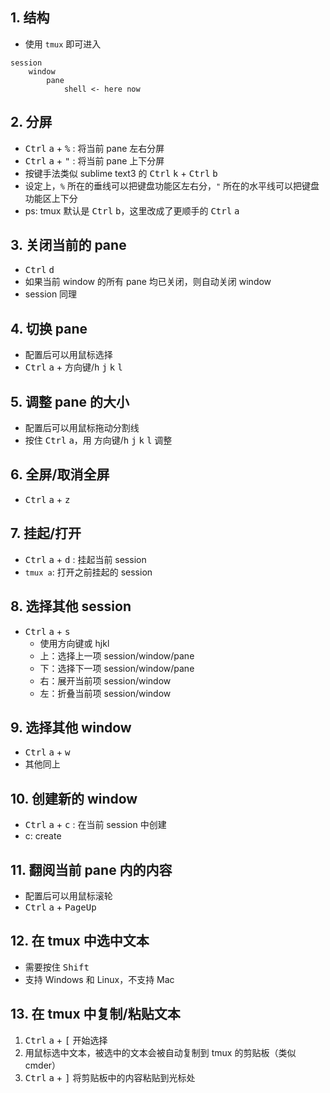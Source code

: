 ## 1. 结构

- 使用 `tmux` 即可进入

```
session
    window
        pane
            shell <- here now
```

## 2. 分屏

- <kbd>Ctrl</kbd> <kbd>a</kbd> + <kbd>%</kbd> : 将当前 pane 左右分屏
- <kbd>Ctrl</kbd> <kbd>a</kbd> + <kbd>"</kbd> : 将当前 pane 上下分屏
- 按键手法类似 sublime text3 的 <kbd>Ctrl</kbd> <kbd>k</kbd> + <kbd>Ctrl</kbd> <kbd>b</kbd>
- 设定上，`%` 所在的垂线可以把键盘功能区左右分，`"` 所在的水平线可以把键盘功能区上下分
- ps: tmux 默认是 <kbd>Ctrl</kbd> <kbd>b</kbd>，这里改成了更顺手的 <kbd>Ctrl</kbd> <kbd>a</kbd>

## 3. 关闭当前的 pane

- <kbd>Ctrl</kbd> <kbd>d</kbd>
- 如果当前 window 的所有 pane 均已关闭，则自动关闭 window
- session 同理

## 4. 切换 pane

- 配置后可以用鼠标选择
- <kbd>Ctrl</kbd> <kbd>a</kbd> + 方向键/<kbd>h</kbd> <kbd>j</kbd> <kbd>k</kbd> <kbd>l</kbd>

## 5. 调整 pane 的大小

- 配置后可以用鼠标拖动分割线
- 按住 <kbd>Ctrl</kbd> <kbd>a</kbd>，用 方向键/<kbd>h</kbd> <kbd>j</kbd> <kbd>k</kbd> <kbd>l</kbd> 调整

## 6. 全屏/取消全屏

- <kbd>Ctrl</kbd> <kbd>a</kbd> + <kbd>z</kbd>

## 7. 挂起/打开

- <kbd>Ctrl</kbd> <kbd>a</kbd> + <kbd>d</kbd> : 挂起当前 session
- `tmux a`: 打开之前挂起的 session

## 8. 选择其他 session

- <kbd>Ctrl</kbd> <kbd>a</kbd> + <kbd>s</kbd>
    - 使用方向键或 hjkl
    - 上：选择上一项 session/window/pane
    - 下：选择下一项 session/window/pane
    - 右：展开当前项 session/window
    - 左：折叠当前项 session/window

## 9. 选择其他 window

- <kbd>Ctrl</kbd> <kbd>a</kbd> + <kbd>w</kbd>
- 其他同上

## 10. 创建新的 window

- <kbd>Ctrl</kbd> <kbd>a</kbd> + <kbd>c</kbd> : 在当前 session 中创建
- c: create

## 11. 翻阅当前 pane 内的内容

- 配置后可以用鼠标滚轮
- <kbd>Ctrl</kbd> <kbd>a</kbd> + <kbd>PageUp</kbd>

## 12. 在 tmux 中选中文本

- 需要按住 <kbd>Shift</kbd>
- 支持 Windows 和 Linux，不支持 Mac

## 13. 在 tmux 中复制/粘贴文本

1. <kbd>Ctrl</kbd> <kbd>a</kbd> + <kbd>[</kbd> 开始选择
2. 用鼠标选中文本，被选中的文本会被自动复制到 tmux 的剪贴板（类似 cmder）
3. <kbd>Ctrl</kbd> <kbd>a</kbd> + <kbd>]</kbd> 将剪贴板中的内容粘贴到光标处
